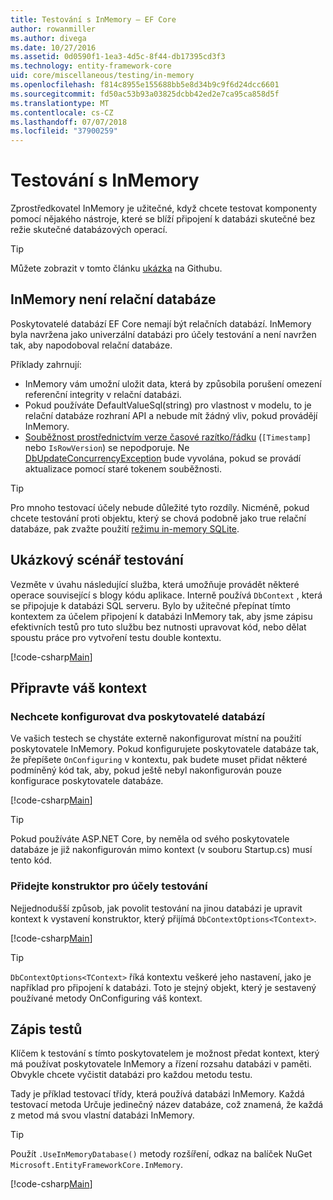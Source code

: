 ```yaml
---
title: Testování s InMemory – EF Core
author: rowanmiller
ms.author: divega
ms.date: 10/27/2016
ms.assetid: 0d0590f1-1ea3-4d5c-8f44-db17395cd3f3
ms.technology: entity-framework-core
uid: core/miscellaneous/testing/in-memory
ms.openlocfilehash: f814c8955e155688bb5e8d34b9c9f6d24dcc6601
ms.sourcegitcommit: fd50ac53b93a03825dcbb42ed2e7ca95ca858d5f
ms.translationtype: MT
ms.contentlocale: cs-CZ
ms.lasthandoff: 07/07/2018
ms.locfileid: "37900259"
---
```

# <a name="testing-with-inmemory"></a>Testování s InMemory

Zprostředkovatel InMemory je užitečné, když chcete testovat komponenty pomocí nějakého nástroje, které se blíží připojení k databázi skutečné bez režie skutečné databázových operací.

> [!TIP]  
> Můžete zobrazit v tomto článku [ukázka](https://github.com/aspnet/EntityFramework.Docs/tree/master/samples/core/Miscellaneous/Testing) na Githubu.

## <a name="inmemory-is-not-a-relational-database"></a>InMemory není relační databáze

Poskytovatelé databází EF Core nemají být relačních databází. InMemory byla navržena jako univerzální databázi pro účely testování a není navržen tak, aby napodoboval relační databáze.

Příklady zahrnují:

* InMemory vám umožní uložit data, která by způsobila porušení omezení referenční integrity v relační databázi.
* Pokud používáte DefaultValueSql(string) pro vlastnost v modelu, to je relační databáze rozhraní API a nebude mít žádný vliv, pokud provádějí InMemory.
* [Souběžnost prostřednictvím verze časové razítko/řádku](xref:core/modeling/concurrency#timestamprow-version) (`[Timestamp]` nebo `IsRowVersion`) se nepodporuje. Ne [DbUpdateConcurrencyException](https://docs.microsoft.com/dotnet/api/microsoft.entityframeworkcore.dbupdateconcurrencyexception) bude vyvolána, pokud se provádí aktualizace pomocí staré tokenem souběžnosti.

> [!TIP]  
> Pro mnoho testovací účely nebude důležité tyto rozdíly. Nicméně, pokud chcete testování proti objektu, který se chová podobně jako true relační databáze, pak zvažte použití [režimu in-memory SQLite](sqlite.md).

## <a name="example-testing-scenario"></a>Ukázkový scénář testování

Vezměte v úvahu následující služba, která umožňuje provádět některé operace související s blogy kódu aplikace. Interně používá `DbContext` , která se připojuje k databázi SQL serveru. Bylo by užitečné přepínat tímto kontextem za účelem připojení k databázi InMemory tak, aby jsme zápisu efektivních testů pro tuto službu bez nutnosti upravovat kód, nebo dělat spoustu práce pro vytvoření testu double kontextu.

[!code-csharp[Main](../../../../samples/core/Miscellaneous/Testing/BusinessLogic/BlogService.cs)]

## <a name="get-your-context-ready"></a>Připravte váš kontext

### <a name="avoid-configuring-two-database-providers"></a>Nechcete konfigurovat dva poskytovatelé databází

Ve vašich testech se chystáte externě nakonfigurovat místní na použití poskytovatele InMemory. Pokud konfigurujete poskytovatele databáze tak, že přepíšete `OnConfiguring` v kontextu, pak budete muset přidat některé podmíněný kód tak, aby, pokud ještě nebyl nakonfigurován pouze konfigurace poskytovatele databáze.

[!code-csharp[Main](../../../../samples/core/Miscellaneous/Testing/BusinessLogic/BloggingContext.cs#OnConfiguring)]

> [!TIP]  
> Pokud používáte ASP.NET Core, by neměla od svého poskytovatele databáze je již nakonfigurován mimo kontext (v souboru Startup.cs) musí tento kód.

### <a name="add-a-constructor-for-testing"></a>Přidejte konstruktor pro účely testování

Nejjednodušší způsob, jak povolit testování na jinou databázi je upravit kontext k vystavení konstruktor, který přijímá `DbContextOptions<TContext>`.

[!code-csharp[Main](../../../../samples/core/Miscellaneous/Testing/BusinessLogic/BloggingContext.cs#Constructors)]

> [!TIP]  
> `DbContextOptions<TContext>` říká kontextu veškeré jeho nastavení, jako je například pro připojení k databázi. Toto je stejný objekt, který je sestavený používané metody OnConfiguring váš kontext.

## <a name="writing-tests"></a>Zápis testů

Klíčem k testování s tímto poskytovatelem je možnost předat kontext, který má používat poskytovatele InMemory a řízení rozsahu databázi v paměti. Obvykle chcete vyčistit databázi pro každou metodu testu.

Tady je příklad testovací třídy, která používá databázi InMemory. Každá testovací metoda Určuje jedinečný název databáze, což znamená, že každá z metod má svou vlastní databázi InMemory.

>[!TIP]
> Použít `.UseInMemoryDatabase()` metody rozšíření, odkaz na balíček NuGet `Microsoft.EntityFrameworkCore.InMemory`.

[!code-csharp[Main](../../../../samples/core/Miscellaneous/Testing/TestProject/InMemory/BlogServiceTests.cs)]
